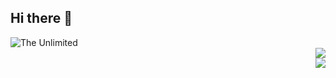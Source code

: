 ## Hi there 👋


<div style="text-align: left"><img src = "https://github.com/JuliaPodmarkova/JuliaPodmarkova/blob/main/8cf70b958d5c11efac4696fbc5f708e6.gif" alt = "The Unlimited" /></div>
<div style="text-align: right"><img src = "https://img.shields.io/badge/C%23-Unity-blue?logo=unity&labelColor=blue&color=%23FFFFFF"></div>
<div style="text-align: right"><img src = "https://img.shields.io/badge/Py-Python-blue?logo=python&labelColor=red&color=%233776AB"></div>

